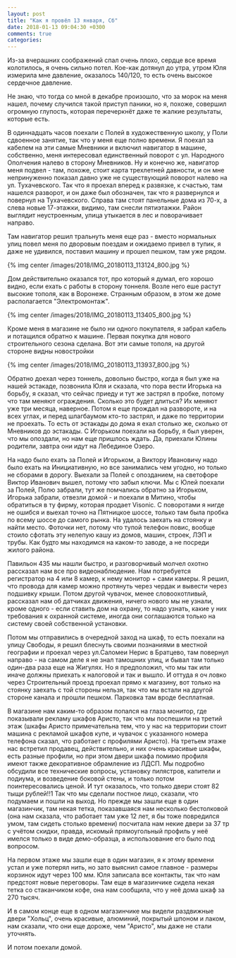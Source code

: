 ```yaml
---
layout: post
title: "Как я провёл 13 января, Сб"
date: 2018-01-13 09:04:30 +0300
comments: true
categories: 
---
```

Из-за вчерашних соображений спал очень плохо, сердце все время колотилось, я очень сильно потел. Кое-как дотянул до утра, утром Юля измерила мне давление, оказалось 140/120, то есть очень высокое сердечное давление. 

Не знаю, что тогда со мной в декабре произошло, что за морок на меня нашел, почему случился такой приступ паники, но я, похоже, совершил огромную глупость, которая перечеркнёт даже те жалкие результаты, которые есть.

В одиннадцать часов поехали с Полей в художественную школу, у Поли сдвоенное занятие, так что у меня еще полно времени. Я поехал за кабелем на эти самые Мневники и включил навигатор в машине, собственно, меня интересовал единственный поворот с ул. Народного Ополчения налево в сторону Мневников. Ну и конечно же, навигатор меня подвел - там, похоже, стоит карта трехлетней давности, и он мне непринуженно показал давно уже не существующий поворот налево на ул. Тухачевского. Так что я проехал вперед к развязке, к счастью, там нашелся разворот, и он даже был обозначен, так что я развернулся и повернул на Тухачевского. Справа там стоят панельные дома из 70-х, а слева новые 17-этажки, видимо, там снесли пятиэтажки. Район выглядит неустроенным, улица утыкается в лес и поворачивает направо. 

Там навигатор решил тральнуть меня еще раз - вместо нормальных улиц повел меня по дворовым поездам и ожидаемо привел в тупик, я даже не удивился, поставил машину и прошел пешком, там уже рядом. 

{% img center /images/2018/IMG_20180113_113124_800.jpg %}

Дом действительно оказался тот, про который я думал, его хорошо видно, если ехать с работы в сторону тоннеля. Возле него еше растут высокие тополя, как в Воронеже. Странным образом, в этом же доме располагается "Электромонтаж".

{% img center /images/2018/IMG_20180113_113405_800.jpg %}

Кроме меня в магазине не было ни одного покупателя, я забрал кабель и потащился обратно к машине. Первая покупка для нового строительного сезона сделана. Вот эти самые тополя, на другой стороне видны новостройки

{% img center /images/2018/IMG_20180113_113937_800.jpg %}

Обратно доехал через тоннель, довольно быстро, когда я был уже на нашей эстакаде, позвонила Юля и сказала, что пора вести Игорька на борьбу, я сказал, что сейчас приеду и тут же застрял в пробке, потому что там меняют ограждения. Сколько это будет длиться? Их меняют уже три месяца, наверное. Потом я еще прождал на развороте, и на всех углах, и перед шлагбаумом кто-то застрял, и дажe по территории не проехать. То есть от эстакады до дома я ехал столько же, сколько от Мневников до эстакады. С Игорьком поехали на борьбу, я был уверен, что мы опоздали, но нам еще пришлось ждать. Да, приехали Юлины родители, завтра они идут на Лебединое Озеро.

На надо было ехать за Полей и Игорьком, а Виктору Ивановичу надо было ехать на Инициативную, но все занимались чем угодно, но только не сборами в дорогу. Выехали за Полей с опозданием, на светофоре Виктор Иванович вышел, потому что забыл ключи. Мы с Юлей поехали за Полей, Полю забрали, тут же помчались обратно за Игорьком, Игорька забрали, отвезли домой - и поехали в Митино, чтобы обратиться в ту фирму, которая продает Visonic. С поворотами я нигде не ошибся и выехал точно на Пятницкое шоссе, только там была пробка по всему шоссе до самого рынка. На удалось заехать на стоянку и найти место. Фоточки нет, потому что тупой телефон повис, вообще стоило сфотать эту нелепую кашу из домов, машин, строек, ЛЭП и трубы. Как будто мы находимся на каком-то заводе, а не посреди жилого района.  

Павильон 435 мы нашли быстро, и разговорчивый молчел охотно рассказал нам все про видеонаблюдение. Нам потребуется регистратор на 4 или 8 камер, к нему монитор + сами камеры. Я решил, что провода для камер можно протянуть через чердак и вывести через подшивку крыши. Потом другой чувачок, менее словоохотливый, рассказал нам об датчиках движения, ничего нового мы не узнали, кроме одного - если ставить дом на охрану, то надо узнать, какие у них требования к охранной системе, иногда они соглашаются только на систему своей собственной установки.

Потом мы отправились в очередной заход на шкаф, то есть поехали на улицу Свободы, я решил блеснуть своими познаниями в местной географии и проехал через ул.Саломеи Нерис в Братцево, там повернул направо - на самом деле я не знал тамошних улиц, и бывал там только один-два раза еще на Жигулях. Но я предположил, что мы так или иначе должны приехать к налоговой и так и вышло. И оттуда я оч ловко через Строительный проезд проехал прямо к магазину, вот только на стоянку заехать с той стороны нельзя, так что мы встали на другой стороне канала и прошли пешком. Парковка там вроде бесплатная.

В магазине нам каким-то образом попался на глаза монитор, где показывали рекламу шкафов Аристо, так что мы поспешили на третий этаж (шкафы Аристо примечательна тем, что у нас на территории стоит машина с рекламой шкафов купе, и чувачок с указанного номера телефона сказал, что работает с профилями Аристо). На третьем этаже нас встретил продавец, действительно, и них очень красивые шкафы, есть разные профили, но при этом двери шкафа помимо профиля имеют также декоративное обрамление из ЛДСП. Мы подробно обсудили все технические вопросы, установку пилястров, капители и подиума, и возведение боковой стены, и только потом поинтересовались ценой. И тут оказалось, что только двери стоят 82 тыщи рублей!!1 Так что мы сделали постное лицо, сказали, что подумаем и пошли на выход. Но прежде мы зашли еще в один магазинчик, там некая тетка, показавшаяся нам несколько бестолковой (она нам сказала, что работает там уже 12 лет, я бы тоже повредился умом, там сидеть столько времени) посчитала нам некие двери за 37 тр с учётом скидки, правда, искомый прямоугольный профиль у неё имелся только в виде демо-образца, а использование его было под вопросом.

На первом этаже мы зашли еще в один магазин, я к этому времени устал и уже потерял нить, но зато выяснил самое главное - размеры корзинок идут через 100 мм. Юля записала все контакты, так что нам предстоят новые переговоры. Там еще в магазинчике сидела некая тетка со стаканчиком кофе, она нам сообщила, что у неё дома шкаф за 270 тысяч.

И в самом конце еще в одном магазинчике мы видели раздвижные двери "Хольц", очень красивые, алюминий, покрытый шпоном и лаком, нам сказали, что они еще дороже, чем "Аристо", мы даже не стали уточнять.

И потом поехали домой.